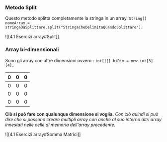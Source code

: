 ### Metodo Split

Questo metodo splitta completamente la stringa in un array.
`String[] nomeArray = stringaDaSplittare.split("StringaCheDelimitaQuandoSplittare");`

![[4.1 Esercizi array#Split]]
### Array bi-dimensionali

Sono gli array con altre dimensioni ovvero : 
`int[][] biDim = new int[3][4];` 

| 0 | 0 | 0 |
| ---- | ---- | ---- |
| 0 | 0 | 0 |
| 0 | 0 | 0 |
| 0 | 0 | 0 |
**Ciò si può fare con qualunque dimensione si voglia.**
*Con ciò quindi si può dire che si possono creare multipli array con anche al suo interno altri array innestati nelle celle di memoria dell'array precedente.*

![[4.1 Esercizi array#Somma Matrici]]
